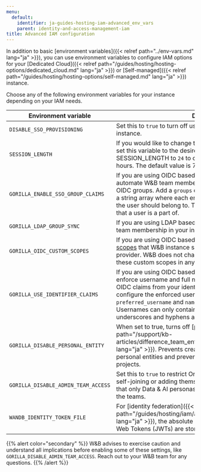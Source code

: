 ```yaml
---
menu:
  default:
    identifier: ja-guides-hosting-iam-advanced_env_vars
    parent: identity-and-access-management-iam
title: Advanced IAM configuration
---
```


In addition to basic [environment variables]({{< relref path="../env-vars.md" lang="ja" >}}), you can use environment variables to configure IAM options for your [Dedicated Cloud]({{< relref path="/guides/hosting/hosting-options/dedicated_cloud.md" lang="ja" >}}) or [Self-managed]({{< relref path="/guides/hosting/hosting-options/self-managed.md" lang="ja" >}}) instance.

Choose any of the following environment variables for your instance depending on your IAM needs.

| Environment variable | Description |
|----------------------|-------------|
| `DISABLE_SSO_PROVISIONING` | Set this to `true` to turn off user auto-provisioning in your W&B instance. |
| `SESSION_LENGTH` | If you would like to change the default user session expiry time, set this variable to the desired number of hours. For example, set SESSION_LENGTH to `24` to configure session expiry time to 24 hours. The default value is 720 hours. |
| `GORILLA_ENABLE_SSO_GROUP_CLAIMS` | If you are using OIDC based SSO, set this variable to `true` to automate W&B team membership in your instance based on your OIDC groups. Add a `groups` claim to user OIDC token. It should be a string array where each entry is the name of a W&B team that the user should belong to. The array should include all the teams that a user is a part of. |
| `GORILLA_LDAP_GROUP_SYNC` | If you are using LDAP based SSO, set it to `true` to automate W&B team membership in your instance based on your LDAP groups. |
| `GORILLA_OIDC_CUSTOM_SCOPES` | If you are using OIDC based SSO, you can specify additional [scopes](https://auth0.com/docs/get-started/apis/scopes/openid-connect-scopes) that W&B instance should request from your identity provider. W&B does not change the SSO functionality due to these custom scopes in any way. |
| `GORILLA_USE_IDENTIFIER_CLAIMS` | If you are using OIDC based SSO, set this variable to `true` to enforce username and full name of your users using specific OIDC claims from your identity provider. If set, ensure that you configure the enforced username and full name in the `preferred_username` and `name` OIDC claims respectively. Usernames can only contain alphanumeric characters along with underscores and hyphens as special characters. |
| `GORILLA_DISABLE_PERSONAL_ENTITY` | When set to true, turns off [personal entities]({{< relref path="/support/kb-articles/difference_team_entity_user_entity_mean_me.md" lang="ja" >}}). Prevents creation of new personal projects in their personal entities and prevents writing to existing personal projects.
| `GORILLA_DISABLE_ADMIN_TEAM_ACCESS` | Set this to `true` to restrict Organization or Instance Admins from self-joining or adding themselves to a W&B team, thus ensuring that only Data & AI personas have access to the projects within the teams. |
| `WANDB_IDENTITY_TOKEN_FILE`        | For [identity federation]({{< relref path="/guides/hosting/iam/authentication/identity_federation.md" lang="ja" >}}), the absolute path to the local directory where Java Web Tokens (JWTs) are stored. |

{{% alert color="secondary" %}}
W&B advises to exercise caution and understand all implications before enabling some of these settings, like `GORILLA_DISABLE_ADMIN_TEAM_ACCESS`. Reach out to your W&B team for any questions.
{{% /alert %}}